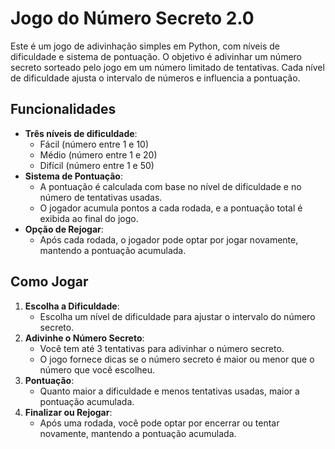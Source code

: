 # Jogo do Número Secreto 2.0

Este é um jogo de adivinhação simples em Python, com níveis de dificuldade e sistema de pontuação. O objetivo é adivinhar um número secreto sorteado pelo jogo em um número limitado de tentativas. Cada nível de dificuldade ajusta o intervalo de números e influencia a pontuação.

## Funcionalidades

- **Três níveis de dificuldade**:
  - Fácil (número entre 1 e 10)
  - Médio (número entre 1 e 20)
  - Difícil (número entre 1 e 50)
- **Sistema de Pontuação**:
  - A pontuação é calculada com base no nível de dificuldade e no número de tentativas usadas.
  - O jogador acumula pontos a cada rodada, e a pontuação total é exibida ao final do jogo.
- **Opção de Rejogar**:
  - Após cada rodada, o jogador pode optar por jogar novamente, mantendo a pontuação acumulada.

## Como Jogar

1. **Escolha a Dificuldade**:
   - Escolha um nível de dificuldade para ajustar o intervalo do número secreto.
2. **Adivinhe o Número Secreto**:
   - Você tem até 3 tentativas para adivinhar o número secreto.
   - O jogo fornece dicas se o número secreto é maior ou menor que o número que você escolheu.
3. **Pontuação**:
   - Quanto maior a dificuldade e menos tentativas usadas, maior a pontuação acumulada.
4. **Finalizar ou Rejogar**:
   - Após uma rodada, você pode optar por encerrar ou tentar novamente, mantendo a pontuação acumulada.
